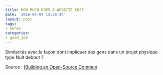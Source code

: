 ```yaml
---
title: HOW MUCH DOES A WEBSITE COST
date: '2016-04-09 13:35:44'
layout: post
tags:
- money
categories:
- good_job
---
```


Similarités avec la façon dont impliquer des gens dans un projet physique type Nuit debout ?

Source : [(Building an Open-Source Commun][beta.gouv.fr]


[beta.gouv.fr]: https://developmentseed.org/blog/2016/03/30/open-source-community/



